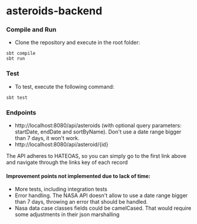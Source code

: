 # asteroids-backend

### Compile and Run
* Clone the repository and execute in the root folder:

```
sbt compile
sbt run
```

### Test
* To test, execute the following command:
```
sbt test
```

### Endpoints
* http://localhost:8080/api/asteroids (with optional query parameters: startDate, endDate and sortByName). Don't use a date range bigger than 7 days, it won't work.
* http://localhost:8080/api/asteroid/{id}

The API adheres to HATEOAS, so you can simply go to the first link above and navigate through the links key of each record

#### Improvement points not implemented due to lack of time:
* More tests, including integration tests
* Error handling. The NASA API doesn't allow to use a date range bigger than 7 days, throwing an error that should be handled.
* Nasa data case classes fields could be camelCased. That would require some adjustments in their json marshalling